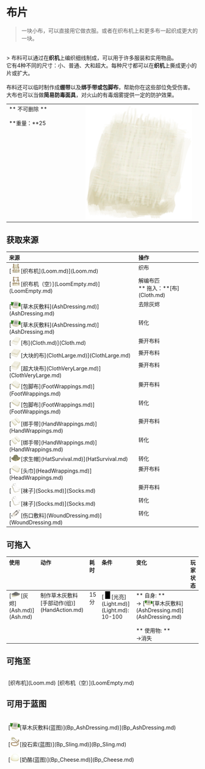 # 布片  
> 一块小布，可以直接用它做衣服。或者在织布机上和更多布一起织成更大的一块。  
<br>  
> 布料可以通过在<b>织机</b>上编织细线制成，可以用于许多服装和实用物品。<br>它有4种不同的尺寸：小、普通、大和超大。每种尺寸都可以在<b>织机</b>上撕成更小的片或扩大。<br><br>布料还可以临时制作成<b>绷带</b>以及<b>绑手带或包脚布</b>，帮助你在这些部位免受伤害。<br>大布也可以当做<b>简易防毒面具</b>，对火山的有毒烟雾提供一定的防护效果。<br>  
  
<table class="table table-bordered"><tbody><tr ><td  style="width:80%;text-align:left;vertical-align:top;" >** 不可删除 **<br><br>**重量：**25</td><td  style="width:20%;text-align:left;vertical-align:top;" ><div style="width:300px;display:inline-block;text-align:center"><img decoding="async" src="Sprite/ClothSmall.png" href="a.md" style="max-width:300px;max-height:300px;"></div></td></tr></tbody></tbody></table>  
  
## 获取来源  
<table class="table table-bordered"><thead><tr ><th  style="text-align:left;vertical-align:top;" >来源</th><th  style="text-align:left;vertical-align:top;" >操作</th></tr></thead><tr ><td  style="text-align:left;vertical-align:top;" >[<div style="width:25px;display:inline-block;text-align:center"><img decoding="async" src="Sprite/LoomCloth.png" href="a.md" style="max-width:25px;max-height:25px;"></div>[织布机](Loom.md)](Loom.md)</td><td  style="text-align:left;vertical-align:top;" >织布</td></tr><tr ><td  style="text-align:left;vertical-align:top;" >[<div style="width:25px;display:inline-block;text-align:center"><img decoding="async" src="Sprite/Loom.png" href="a.md" style="max-width:25px;max-height:25px;"></div>[织布机（空）](LoomEmpty.md)](LoomEmpty.md)</td><td  style="text-align:left;vertical-align:top;" >解编布匹<br>** 拖入：**[布](Cloth.md)</td></tr><tr ><td  style="text-align:left;vertical-align:top;" >[<div style="width:25px;display:inline-block;text-align:center"><img decoding="async" src="Sprite/AshDressing.png" href="a.md" style="max-width:25px;max-height:25px;"></div>[草木灰敷料](AshDressing.md)](AshDressing.md)</td><td  style="text-align:left;vertical-align:top;" >去除灰烬</td></tr><tr ><td  style="text-align:left;vertical-align:top;" >[<div style="width:25px;display:inline-block;text-align:center"><img decoding="async" src="Sprite/AshDressing.png" href="a.md" style="max-width:25px;max-height:25px;"></div>[草木灰敷料](AshDressing.md)](AshDressing.md)</td><td  style="text-align:left;vertical-align:top;" >转化</td></tr><tr ><td  style="text-align:left;vertical-align:top;" >[<div style="width:25px;display:inline-block;text-align:center"><img decoding="async" src="Sprite/Cloth.png" href="a.md" style="max-width:25px;max-height:25px;"></div>[布](Cloth.md)](Cloth.md)</td><td  style="text-align:left;vertical-align:top;" >撕开布料</td></tr><tr ><td  style="text-align:left;vertical-align:top;" >[<div style="width:25px;display:inline-block;text-align:center"><img decoding="async" src="Sprite/ClothLarge.png" href="a.md" style="max-width:25px;max-height:25px;"></div>[大块的布](ClothLarge.md)](ClothLarge.md)</td><td  style="text-align:left;vertical-align:top;" >撕开布料</td></tr><tr ><td  style="text-align:left;vertical-align:top;" >[<div style="width:25px;display:inline-block;text-align:center"><img decoding="async" src="Sprite/ClothVeryLarge.png" href="a.md" style="max-width:25px;max-height:25px;"></div>[超大块布](ClothVeryLarge.md)](ClothVeryLarge.md)</td><td  style="text-align:left;vertical-align:top;" >撕开布料</td></tr><tr ><td  style="text-align:left;vertical-align:top;" >[<div style="width:25px;display:inline-block;text-align:center"><img decoding="async" src="Sprite/Footwraps.png" href="a.md" style="max-width:25px;max-height:25px;"></div>[包脚布](FootWrappings.md)](FootWrappings.md)</td><td  style="text-align:left;vertical-align:top;" >撕开布料</td></tr><tr ><td  style="text-align:left;vertical-align:top;" >[<div style="width:25px;display:inline-block;text-align:center"><img decoding="async" src="Sprite/Footwraps.png" href="a.md" style="max-width:25px;max-height:25px;"></div>[包脚布](FootWrappings.md)](FootWrappings.md)</td><td  style="text-align:left;vertical-align:top;" >转化</td></tr><tr ><td  style="text-align:left;vertical-align:top;" >[<div style="width:25px;display:inline-block;text-align:center"><img decoding="async" src="Sprite/Handwraps.png" href="a.md" style="max-width:25px;max-height:25px;"></div>[绑手带](HandWrappings.md)](HandWrappings.md)</td><td  style="text-align:left;vertical-align:top;" >撕开布料</td></tr><tr ><td  style="text-align:left;vertical-align:top;" >[<div style="width:25px;display:inline-block;text-align:center"><img decoding="async" src="Sprite/Handwraps.png" href="a.md" style="max-width:25px;max-height:25px;"></div>[绑手带](HandWrappings.md)](HandWrappings.md)</td><td  style="text-align:left;vertical-align:top;" >转化</td></tr><tr ><td  style="text-align:left;vertical-align:top;" >[<div style="width:25px;display:inline-block;text-align:center"><img decoding="async" src="Sprite/HatSurvival.png" href="a.md" style="max-width:25px;max-height:25px;"></div>[求生帽](HatSurvival.md)](HatSurvival.md)</td><td  style="text-align:left;vertical-align:top;" >转化</td></tr><tr ><td  style="text-align:left;vertical-align:top;" >[<div style="width:25px;display:inline-block;text-align:center"><img decoding="async" src="Sprite/Footwraps.png" href="a.md" style="max-width:25px;max-height:25px;"></div>[头巾](HeadWrappings.md)](HeadWrappings.md)</td><td  style="text-align:left;vertical-align:top;" >撕开布料</td></tr><tr ><td  style="text-align:left;vertical-align:top;" >[<div style="width:25px;display:inline-block;text-align:center"><img decoding="async" src="Sprite/Sock.png" href="a.md" style="max-width:25px;max-height:25px;"></div>[袜子](Socks.md)](Socks.md)</td><td  style="text-align:left;vertical-align:top;" >撕开布料</td></tr><tr ><td  style="text-align:left;vertical-align:top;" >[<div style="width:25px;display:inline-block;text-align:center"><img decoding="async" src="Sprite/Sock.png" href="a.md" style="max-width:25px;max-height:25px;"></div>[袜子](Socks.md)](Socks.md)</td><td  style="text-align:left;vertical-align:top;" >转化</td></tr><tr ><td  style="text-align:left;vertical-align:top;" >[<div style="width:25px;display:inline-block;text-align:center"><img decoding="async" src="Sprite/Dressing.png" href="a.md" style="max-width:25px;max-height:25px;"></div>[伤口敷料](WoundDressing.md)](WoundDressing.md)</td><td  style="text-align:left;vertical-align:top;" >转化</td></tr></tbody></table>  
  
## 可拖入  
<table class="table table-bordered"><thead><tr ><th  style="text-align:left;vertical-align:top;" >使用</th><th  style="text-align:left;vertical-align:top;" >动作</th><th  style="text-align:left;vertical-align:top;" >耗时</th><th  style="text-align:left;vertical-align:top;" >条件</th><th  style="text-align:left;vertical-align:top;" >变化</th><th  style="text-align:left;vertical-align:top;" >玩家状态</th></tr></thead><tr ><td  style="text-align:left;vertical-align:top;" >[<div style="width:25px;display:inline-block;text-align:center"><img decoding="async" src="Sprite/Ash.png" href="a.md" style="max-width:25px;max-height:25px;"></div>[灰烬](Ash.md)](Ash.md)</td><td  style="text-align:left;vertical-align:top;" >制作草木灰敷料<br>[手部动作(组)](HandAction.md)</td><td  style="text-align:left;vertical-align:top;" >15分</td><td  style="text-align:left;vertical-align:top;" >[<div style="width:20px;display:inline-block;text-align:center"><img decoding="async" src="Sprite/Darkness.png" href="a.md" style="max-width:20px;max-height:20px;"></div>[光亮](Light.md)](Light.md): 10-100</td><td  style="text-align:left;vertical-align:top;" >** 自身: **<br>→ [<div style="width:20px;display:inline-block;text-align:center"><img decoding="async" src="Sprite/AshDressing.png" href="a.md" style="max-width:20px;max-height:20px;"></div>[草木灰敷料](AshDressing.md)](AshDressing.md)<br><br>** 使用物: **<br>→消失</td><td  style="text-align:left;vertical-align:top;" ></td></tr></tbody></table>  
  
## 可拖至  
<div style="display:table"><div style="display:inline-block;padding-top:15px;padding-left:5px;border:none;text-align:left;min-width:100px;min-height:0px;margin: auto">[织布机](Loom.md)</div><div style="display:inline-block;padding-top:15px;padding-left:5px;border:none;text-align:left;min-width:100px;min-height:0px;margin: auto">[织布机（空）](LoomEmpty.md)</div></div>  
  
## 可用于蓝图  
<div style="display:table"><div style="display:inline-block;padding-top:15px;padding-left:5px;border:none;text-align:left;min-width:100px;min-height:0px;margin: auto">[<div style="width:25px;display:inline-block;text-align:center"><img decoding="async" src="Sprite/AshDressing.png" href="a.md" style="max-width:25px;max-height:25px;"></div>[草木灰敷料(蓝图)](Bp_AshDressing.md)](Bp_AshDressing.md)</div><div style="display:inline-block;padding-top:15px;padding-left:5px;border:none;text-align:left;min-width:100px;min-height:0px;margin: auto">[<div style="width:25px;display:inline-block;text-align:center"><img decoding="async" src="Sprite/Sling.png" href="a.md" style="max-width:25px;max-height:25px;"></div>[投石索(蓝图)](Bp_Sling.md)](Bp_Sling.md)</div><div style="display:inline-block;padding-top:15px;padding-left:5px;border:none;text-align:left;min-width:100px;min-height:0px;margin: auto">[<div style="width:25px;display:inline-block;text-align:center"><img decoding="async" src="Sprite/Cheese.png" href="a.md" style="max-width:25px;max-height:25px;"></div>[奶酪(蓝图)](Bp_Cheese.md)](Bp_Cheese.md)</div></div>  
  
  


<script>document.title="布片 - 卡牌生存百科 Card Survival Wiki";</script>